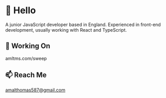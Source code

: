 # 👋 Hello
A junior JavaScript developer based in England. Experienced in front-end development, usually working with React and TypeScript.

## 🔭 Working On
amltms.com/sweep
## 📫 Reach Me 
amalthomas587@gmail.com
